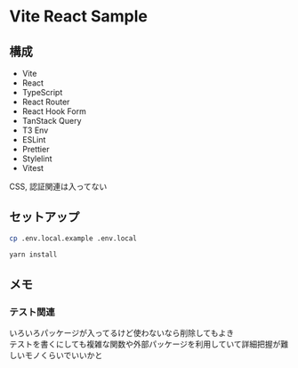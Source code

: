 # Vite React Sample

## 構成
- Vite
- React
- TypeScript
- React Router
- React Hook Form
- TanStack Query
- T3 Env
- ESLint
- Prettier
- Stylelint
- Vitest

CSS, 認証関連は入ってない

## セットアップ
```bash
cp .env.local.example .env.local
```

```bash
yarn install
```

## メモ
### テスト関連
いろいろパッケージが入ってるけど使わないなら削除してもよき  
テストを書くにしても複雑な関数や外部パッケージを利用していて詳細把握が難しいモノくらいでいいかと  
